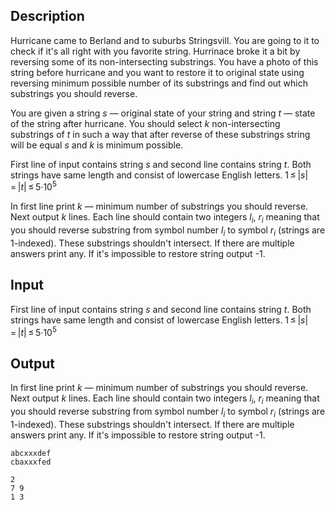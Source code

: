 ## Description

<div><p>Hurricane came to Berland and to suburbs Stringsvill. You are going to it to check if it's all right with you favorite string. Hurrinace broke it a bit by reversing some of its non-intersecting substrings. You have a photo of this string before hurricane and you want to restore it to original state using reversing minimum possible number of its substrings and find out which substrings you should reverse.</p><p>You are given a string <span class="tex-span"><i>s</i></span>&nbsp;— original state of your string and string <span class="tex-span"><i>t</i></span>&nbsp;— state of the string after hurricane. You should select <span class="tex-span"><i>k</i></span> non-intersecting substrings of <span class="tex-span"><i>t</i></span> in such a way that after reverse of these substrings string will be equal <span class="tex-span"><i>s</i></span> and <span class="tex-span"><i>k</i></span> is minimum possible.</p></div><div class="input-specification"><p>First line of input contains string <span class="tex-span"><i>s</i></span> and second line contains string <span class="tex-span"><i>t</i></span>. Both strings have same length and consist of lowercase English letters. <span class="tex-span">1 ≤ |<i>s</i>| = |<i>t</i>| ≤ 5·10<sup class="upper-index">5</sup></span></p></div><div class="output-specification"><p>In first line print <span class="tex-span"><i>k</i></span>&nbsp;— minimum number of substrings you should reverse. Next output <span class="tex-span"><i>k</i></span> lines. Each line should contain two integers <span class="tex-span"><i>l</i><sub class="lower-index"><i>i</i></sub></span>, <span class="tex-span"><i>r</i><sub class="lower-index"><i>i</i></sub></span> meaning that you should reverse substring from symbol number <span class="tex-span"><i>l</i><sub class="lower-index"><i>i</i></sub></span> to symbol <span class="tex-span"><i>r</i><sub class="lower-index"><i>i</i></sub></span> (strings are 1-indexed). These substrings shouldn't intersect. If there are multiple answers print any. If it's impossible to restore string output <span class="tex-font-style-tt">-1</span>.</p></div>

## Input

<p>First line of input contains string <span class="tex-span"><i>s</i></span> and second line contains string <span class="tex-span"><i>t</i></span>. Both strings have same length and consist of lowercase English letters. <span class="tex-span">1 ≤ |<i>s</i>| = |<i>t</i>| ≤ 5·10<sup class="upper-index">5</sup></span></p>

## Output

<p>In first line print <span class="tex-span"><i>k</i></span>&nbsp;— minimum number of substrings you should reverse. Next output <span class="tex-span"><i>k</i></span> lines. Each line should contain two integers <span class="tex-span"><i>l</i><sub class="lower-index"><i>i</i></sub></span>, <span class="tex-span"><i>r</i><sub class="lower-index"><i>i</i></sub></span> meaning that you should reverse substring from symbol number <span class="tex-span"><i>l</i><sub class="lower-index"><i>i</i></sub></span> to symbol <span class="tex-span"><i>r</i><sub class="lower-index"><i>i</i></sub></span> (strings are 1-indexed). These substrings shouldn't intersect. If there are multiple answers print any. If it's impossible to restore string output <span class="tex-font-style-tt">-1</span>.</p>





```input1
abcxxxdef
cbaxxxfed

```




```output1
2
7 9
1 3

```


